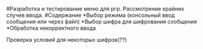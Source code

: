 #Разработка и тестирование меню для ргр.
Рассмотрение крайних случев ввода.
#Содержание
*Выбор режима (консольный ввод сообщения или через файл)
*Выбор шифра для шифрования сообщения
*Обработка некорректного ввода

Проверка условий для некоторых шифров(??)
